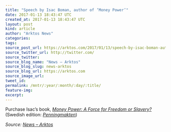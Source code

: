 ```yaml
---
title: "Speech by Isac Boman, author of ‘Money Power’"
date: 2017-01-13 18:43:47 UTC
created_at: 2017-01-13 18:43:47 UTC
layout: post
kind: article
author: "Arktos News"
categories: 
tags: 
source_post_url: https://arktos.com/2017/01/13/speech-by-isac-boman-author-of-money-power/
source_twitter_url: http://twitter.com/
source_twitter: 
source_blog_name: "News – Arktos"
source_blog_slug: news-arktos
source_blog_url: https://arktos.com
source_image_url: 
tweet_id:
permalink: /mntr/:year/:month/:day/:title/
feature-img: 
excerpt:
---
```

<p>Purchase Isac’s book, <a href="http://arktos.com/product/money-power-a-force-for-freedom-or-slavery/"><em>Money Power: A Force for Freedom or Slavery?</em></a> (Swedish edition: <em><a href="http://arktos.com/product/penningmakten-ett-medel-for-frihet-eller-slaveri/">Penningmakten</a></em>)</p><div class="">
    <i>Source: <a href="https://arktos.com">News – Arktos</a></i>
</div>
